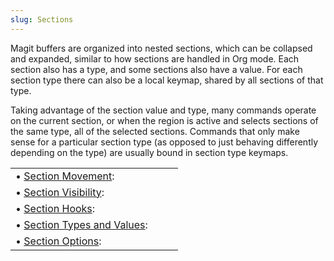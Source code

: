 ```yaml
---
slug: Sections
---
```


Magit buffers are organized into nested sections, which can be collapsed and expanded, similar to how sections are handled in Org mode. Each section also has a type, and some sections also have a value. For each section type there can also be a local keymap, shared by all sections of that type.

Taking advantage of the section value and type, many commands operate on the current section, or when the region is active and selects sections of the same type, all of the selected sections. Commands that only make sense for a particular section type (as opposed to just behaving differently depending on the type) are usually bound in section type keymaps.

|                                                                     |    |    |
| :------------------------------------------------------------------ | -- | :- |
| • [Section Movement](/docs/magit/Section-Movement):                 |    |    |
| • [Section Visibility](/docs/magit/Section-Visibility):             |    |    |
| • [Section Hooks](/docs/magit/Section-Hooks):                       |    |    |
| • [Section Types and Values](/docs/magit/Section-Types-and-Values): |    |    |
| • [Section Options](/docs/magit/Section-Options):                   |    |    |
